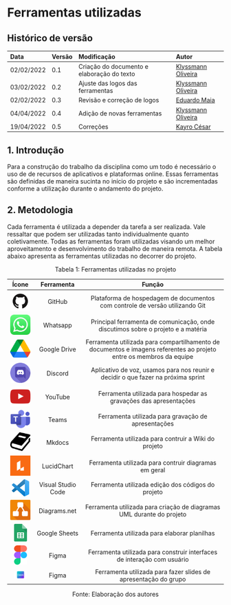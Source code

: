 # Ferramentas utilizadas

## Histórico de versão

|    Data    | Versão |                Modificação                |       Autor        |
| :-------- | :---- | :--------------------------------------- | :---------------- |
| 02/02/2022 |  0.1   | Criação do documento e elaboração do texto |  [Klyssmann Oliveira](https://github.com/klyssmannoliveira)   |
| 03/02/2022 |  0.2   | Ajuste das logos das ferramentas | [Klyssmann Oliveira](https://github.com/klyssmannoliveira)  |
| 02/02/2022 |  0.3   | Revisão e correção de logos |  [Eduardo Maia](https://github.com/eduardomr)   |
| 04/04/2022 |  0.4   | Adição de novas ferramentas |   [Klyssmann Oliveira](https://github.com/klyssmannoliveira)    | 
| 19/04/2022 |  0.5   | Correções |   [Kayro César](https://github.com/kayrocesar)    |


## 1. Introdução

Para a construção do trabalho da disciplina como um todo é necessário o uso de de recursos de aplicativos e plataformas online. Essas ferramentas são definidas de maneira sucinta no início do projeto e são incrementadas conforme a utilização durante o andamento do projeto.

## 2. Metodologia
  Cada ferramenta é utilizada a depender da tarefa a ser realizada. Vale ressaltar que podem ser utilizadas tanto individualmente quanto coletivamente. Todas as ferramentas foram utilizadas visando um melhor aproveitamento e desenvolvimento do trabalho de maneira remota. A tabela abaixo apresenta as ferramentas utilizadas no decorrer do projeto.

<center>


<figcaption>Tabela 1: Ferramentas utilizadas no projeto</figcaption>

| Ícone |  Ferramenta  |  Função  | 
| :---: |  :---:  |  :---: |
|<img src="https://raw.githubusercontent.com/Requisitos-de-Software/2021.2-PontoFacil/correcao-doc-ferramentas/docs/assets/logos/logo-github.png" width="70">| GitHub | Plataforma de hospedagem de documentos com controle de versão utilizando Git |
|<img src="https://raw.githubusercontent.com/Requisitos-de-Software/2021.2-PontoFacil/correcao-doc-ferramentas/docs/assets/logos/logo-whatsapp.jpg" width="50">| Whatsapp | Principal ferramenta de comunicação, onde discutimos sobre o projeto e a matéria |
| <img  src="https://raw.githubusercontent.com/Requisitos-de-Software/2021.2-PontoFacil/correcao-doc-ferramentas/docs/assets/logos/drivepng.png" width="50"> | Google Drive | Ferramenta utilizada para compartilhamento de documentos e imagens referentes ao projeto entre os membros da equipe |
|<img src="https://raw.githubusercontent.com/Requisitos-de-Software/2021.2-PontoFacil/correcao-doc-ferramentas/docs/assets/logos/logo-discord.png" width="50">| Discord | Aplicativo de voz, usamos para nos reunir e decidir o que fazer na próxima sprint |
| <img  src="https://raw.githubusercontent.com/Requisitos-de-Software/2021.2-PontoFacil/correcao-doc-ferramentas/docs/assets/logos/logo-youtube.png" width="50" > | YouTube | Ferramenta utilizada para hospedar as gravações das apresentações |
|<img src="https://raw.githubusercontent.com/Requisitos-de-Software/2021.2-PontoFacil/correcao-doc-ferramentas/docs/assets/logos/logo-teams.png" width="45">| Teams | Ferramenta utilizada para gravação de apresentações   |
|<img src="https://raw.githubusercontent.com/Requisitos-de-Software/2021.2-PontoFacil/correcao-doc-ferramentas/docs/assets/logos/logo-mkdocs.png" width="50">| Mkdocs | Ferramenta utilizada para contruir a Wiki do projeto   |
|<img src="https://raw.githubusercontent.com/Requisitos-de-Software/2021.2-PontoFacil/correcao-doc-ferramentas/docs/assets/logos/logo-lucid.png" width="50">| LucidChart | Ferramenta utilizada para contruir diagramas em geral  |
|<img src="https://raw.githubusercontent.com/Requisitos-de-Software/2021.2-PontoFacil/correcao-doc-ferramentas/docs/assets/logos/logo-vscode.png" width="40">| Visual Studio Code  | Ferramenta utilizada edição dos códigos do projeto|
| <img src="https://raw.githubusercontent.com/Requisitos-de-Software/2021.2-PontoFacil/correcao-doc-ferramentas/docs/assets/logos/Diagrams.net_Logo.png" width="50"> | Diagrams.net | Ferramenta utilizada para criação de diagramas UML durante do projeto |
|<img src="https://raw.githubusercontent.com/Requisitos-de-Software/2021.2-PontoFacil/correcao-doc-ferramentas/docs/assets/logos/logo-sheets.png" width="30">| Google Sheets | Ferramenta utilizada para elaborar planilhas   |
|<img src="https://raw.githubusercontent.com/Requisitos-de-Software/2021.2-PontoFacil/correcao-doc-ferramentas/docs/assets/logos/logo-figma.png" width="30">| Figma | Ferramenta utilizada para construir interfaces de interação com usuário   |
|<img src="https://raw.githubusercontent.com/Requisitos-de-Software/2021.2-PontoFacil/correcao-doc-ferramentas/docs/assets/logos/logo-canva.png" width="30">| Figma | Ferramenta utilizada para fazer slides de apresentação do grupo   |

<figcaption>Fonte: Elaboração dos autores</figcaption>

</center>



